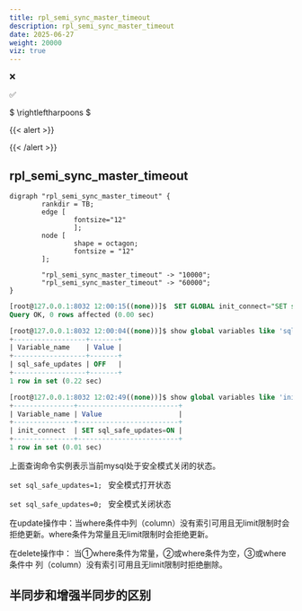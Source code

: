 ```yaml
---
title: rpl_semi_sync_master_timeout
description: rpl_semi_sync_master_timeout
date: 2025-06-27
weight: 20000
viz: true
---
```


<style>
th, td {
  border: 1px solid rgb(190, 190, 190);
}
</style>

&#10060;

&#9989;

$ \rightleftharpoons $

{{< alert >}}

{{< /alert >}}


## rpl_semi_sync_master_timeout


```viz-dot
digraph "rpl_semi_sync_master_timeout" {
        rankdir = TB;
        edge [
                fontsize="12"
                ];
        node [
                shape = octagon;
                fontsize = "12"
        ];

        "rpl_semi_sync_master_timeout" -> "10000";
        "rpl_semi_sync_master_timeout" -> "60000";
}

```


```sql
[root@127.0.0.1:8032 12:00:15((none))]$  SET GLOBAL init_connect="SET sql_safe_updates=ON";
Query OK, 0 rows affected (0.00 sec)

[root@127.0.0.1:8032 12:00:04((none))]$ show global variables like 'sql_safe_updates';
+------------------+-------+
| Variable_name    | Value |
+------------------+-------+
| sql_safe_updates | OFF   |
+------------------+-------+
1 row in set (0.22 sec)

[root@127.0.0.1:8032 12:02:49((none))]$ show global variables like 'init_connect';
+---------------+-------------------------+
| Variable_name | Value                   |
+---------------+-------------------------+
| init_connect  | SET sql_safe_updates=ON |
+---------------+-------------------------+
1 row in set (0.01 sec)


```

上面查询命令实例表示当前mysql处于安全模式关闭的状态。

`set sql_safe_updates=1; ` 安全模式打开状态

`set sql_safe_updates=0; ` 安全模式关闭状态

在update操作中：当where条件中列（column）没有索引可用且无limit限制时会拒绝更新。where条件为常量且无limit限制时会拒绝更新。

在delete操作中： 当①where条件为常量，②或where条件为空，③或where条件中 列（column）没有索引可用且无limit限制时拒绝删除。



## 半同步和增强半同步的区别







